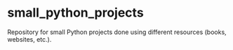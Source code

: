 # small_python_projects
Repository for small Python projects done using different resources (books, websites, etc.).
